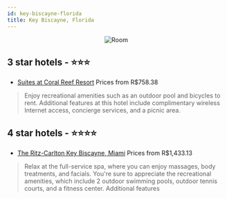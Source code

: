 ```yaml
---
id: key-biscayne-florida
title: Key Biscayne, Florida
---
```


<center><img src="https://i.travelapi.com/hotels/1000000/580000/571600/571569/67ae8a39_z.jpg" alt="Room" /></center>


##  3 star hotels - ⭐️⭐️⭐️

-    [Suites at Coral Reef Resort](https://us.hurb.com/hotels/key-biscayne/suites-at-coral-reef-resort-JNP-JP834135?cmp=18055) Prices from R$758.38
   > Enjoy recreational amenities such as an outdoor pool and bicycles to rent. Additional features at this hotel include complimentary wireless Internet access, concierge services, and a picnic area.

##  4 star hotels - ⭐️⭐️⭐️⭐️

-    [The Ritz-Carlton Key Biscayne, Miami](https://us.hurb.com/hotels/key-biscayne/the-ritz-carlton-key-biscayne-miami-JNP-JP473662?cmp=18055) Prices from R$1,433.13
   > Relax at the full-service spa, where you can enjoy massages, body treatments, and facials. You're sure to appreciate the recreational amenities, which include 2 outdoor swimming pools, outdoor tennis courts, and a fitness center. Additional features 
